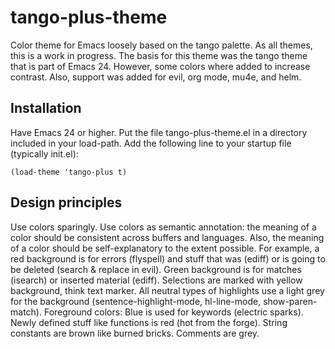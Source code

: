 tango-plus-theme
================

Color theme for Emacs loosely based on the tango palette.  As all
themes, this is a work in progress.  The basis for this theme was the
tango theme that is part of Emacs 24.  However, some colors where
added to increase contrast.  Also, support was added for evil, org
mode, mu4e, and helm.

## Installation

Have Emacs 24 or higher.  Put the file tango-plus-theme.el in a
directory included in your load-path.  Add the following line to your
startup file (typically init.el):

    (load-theme 'tango-plus t)

## Design principles

Use colors sparingly.  Use colors as semantic annotation: the meaning
of a color should be consistent across buffers and languages.  Also,
the meaning of a color should be self-explanatory to the extent
possible.  For example, a red background is for errors (flyspell) and
stuff that was (ediff) or is going to be deleted (search & replace in
evil).  Green background is for matches (isearch) or inserted material
(ediff).  Selections are marked with yellow background, think text
marker.  All neutral types of highlights use a light grey for the
background (sentence-highlight-mode, hl-line-mode,
show-paren-match).  Foreground colors: Blue is used for keywords
(electric sparks).  Newly defined stuff like functions is red (hot
from the forge).  String constants are brown like burned
bricks.  Comments are grey.
